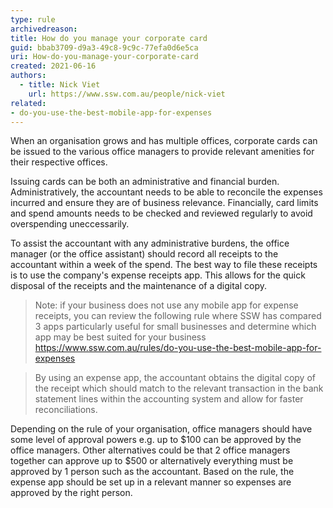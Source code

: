 ```yaml
---
type: rule
archivedreason:
title: How do you manage your corporate card
guid: bbab3709-d9a3-49c8-9c9c-77efa0d6e5ca
uri: How-do-you-manage-your-corporate-card
created: 2021-06-16
authors: 
  - title: Nick Viet
    url: https://www.ssw.com.au/people/nick-viet
related:
- do-you-use-the-best-mobile-app-for-expenses
---
```


When an organisation grows and has multiple offices, corporate cards can be issued to the various office managers to provide relevant amenities for their respective offices. 

Issuing cards can be both an administrative and financial burden. Administratively, the accountant needs to be able to reconcile the expenses incurred and ensure they are of business relevance. Financially, card limits and spend amounts needs to be checked and reviewed regularly to avoid overspending uneccessarily. 

To assist the accountant with any administrative burdens, the office manager (or the office assistant) should record all receipts to the accountant within a week of the spend. The best way to file these receipts is to use the company's expense receipts app. This allows for the quick disposal of the receipts and the maintenance of a digital copy.

> Note: if your business does not use any mobile app for expense receipts, you can review the following rule where SSW has compared 3 apps particularly useful for small businesses and determine which app may be best suited for your business https://www.ssw.com.au/rules/do-you-use-the-best-mobile-app-for-expenses

> By using an expense app, the accountant obtains the digital copy of the receipt which should match to the relevant transaction in the bank statement lines within the accounting system and allow for faster reconciliations.

Depending on the rule of your organisation, office managers should have some level of approval powers e.g. up to $100 can be approved by the office managers. Other alternatives could be that 2 office managers together can approve up to $500 or alternatively everything must be approved by 1 person such as the accountant. Based on the rule, the expense app should be set up in a relevant manner so expenses are approved by the right person. 

<!--endintro-->
